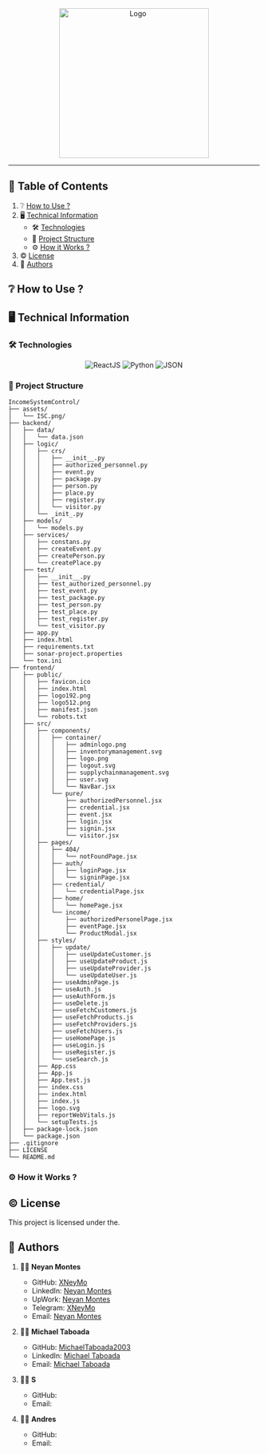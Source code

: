<div align='center'>
    <img id='theme' src='https://github.com/XNeyMo/Income-System-Control/blob/main/assets/ISC.png' height='300px' alt='Logo' />
</div>

---



## :scroll: Table of Contents

1. :grey_question: [How to Use ?](#how-to-use)
2. :desktop_computer: [Technical Information](#technical-information)
    - :hammer_and_wrench: [Technologies](#technologies)
    - :open_file_folder: [Project Structure](#project-structure)
    - :gear: [How it Works ?](#how-it-works)
3. :copyright: [License](#license)
4. :wave: [Authors](#authors)

## <a name="how-to-use"> :grey_question: How to Use ?</a>



## <a name="technical-information"> :desktop_computer: Technical Information</a>

### <a name="technologies"> :hammer_and_wrench: Technologies</a>

<div align='center'>
    <img src='https://img.shields.io/badge/ReactJS-20232A?style=for-the-badge&logo=react&logoColor=61DAFB' alt='ReactJS' />
    <img src='https://img.shields.io/badge/Python-14354C?style=for-the-badge&logo=python&logoColor=ffcc3b' alt='Python' />
    <img src='https://img.shields.io/badge/JSON-040404?style=for-the-badge&logo=json&logoColor=a1a1a1' alt='JSON' />
</div>

### <a name='project-structure'> :open_file_folder: Project Structure</a>

```
IncomeSystemControl/
├── assets/
│   └── ISC.png/
├── backend/
│   ├── data/
│   │   └── data.json
│   ├── logic/
│   │   ├── crs/
│   │   │   ├── __init__.py
│   │   │   ├── authorized_personnel.py
│   │   │   ├── event.py
│   │   │   ├── package.py
│   │   │   ├── person.py
│   │   │   ├── place.py
│   │   │   ├── register.py
│   │   │   └── visitor.py
│   │   └── _init_.py
│   ├── models/
│   │   └── models.py
│   ├── services/
│   │   ├── constans.py
│   │   ├── createEvent.py
│   │   ├── createPerson.py
│   │   └── createPlace.py
│   ├── test/
│   │   ├── __init__.py
│   │   ├── test_authorized_personnel.py
│   │   ├── test_event.py
│   │   ├── test_package.py
│   │   ├── test_person.py
│   │   ├── test_place.py
│   │   ├── test_register.py
│   │   └── test_visitor.py
│   ├── app.py
│   ├── index.html
│   ├── requirements.txt
│   ├── sonar-project.properties
│   └── tox.ini
├── frontend/
│   ├── public/
│   │   ├── favicon.ico
│   │   ├── index.html
│   │   ├── logo192.png
│   │   ├── logo512.png
│   │   ├── manifest.json
│   │   └── robots.txt
│   ├── src/
│   │   ├── components/
│   │   │   ├── container/
│   │   │   │   ├── adminlogo.png
│   │   │   │   ├── inventorymanagement.svg
│   │   │   │   ├── logo.png
│   │   │   │   ├── logout.svg
│   │   │   │   ├── supplychainmanagement.svg
│   │   │   │   ├── user.svg
│   │   │   │   └── NavBar.jsx
│   │   │   └── pure/
│   │   │       ├── authorizedPersonnel.jsx
│   │   │       ├── credential.jsx
│   │   │       ├── event.jsx
│   │   │       ├── login.jsx
│   │   │       ├── signin.jsx
│   │   │       └── visitor.jsx
│   │   ├── pages/
│   │   │   ├── 404/
│   │   │   │   └── notFoundPage.jsx
│   │   │   ├── auth/
│   │   │   │   ├── loginPage.jsx
│   │   │   │   └── signinPage.jsx
│   │   │   ├── credential/
│   │   │   │   └── credentialPage.jsx
│   │   │   ├── home/
│   │   │   │   └── homePage.jsx
│   │   │   └── income/
│   │   │       ├── authorizedPersonelPage.jsx
│   │   │       ├── eventPage.jsx
│   │   │       └── ProductModal.jsx
│   │   ├── styles/
│   │   │   ├── update/
│   │   │   │   ├── useUpdateCustomer.js
│   │   │   │   ├── useUpdateProduct.js
│   │   │   │   ├── useUpdateProvider.js
│   │   │   │   └── useUpdateUser.js
│   │   │   ├── useAdminPage.js
│   │   │   ├── useAuth.js
│   │   │   ├── useAuthForm.js
│   │   │   ├── useDelete.js
│   │   │   ├── useFetchCustomers.js
│   │   │   ├── useFetchProducts.js
│   │   │   ├── useFetchProviders.js
│   │   │   ├── useFetchUsers.js
│   │   │   ├── useHomePage.js
│   │   │   ├── useLogin.js
│   │   │   ├── useRegister.js
│   │   │   └── useSearch.js
│   │   ├── App.css
│   │   ├── App.js
│   │   ├── App.test.js
│   │   ├── index.css
│   │   ├── index.html
│   │   ├── index.js
│   │   ├── logo.svg
│   │   ├── reportWebVitals.js
│   │   └── setupTests.js
│   ├── package-lock.json
│   └── package.json
├── .gitignore
├── LICENSE
└── README.md
```

### <a name="how-it-works"> :gear: How it Works ?</a>



## <a name="license"> :copyright: License</a>

This project is licensed under the.

## <a name="authors"> :wave: Authors</a>

1. :frowning_man: **Neyan Montes**
   - GitHub: [XNeyMo](https://github.com/XNeyMo)
   - LinkedIn: [Neyan Montes](https://www.linkedin.com/in/neyanmontes/)
   - UpWork: [Neyan Montes](https://www.upwork.com/freelancers/~016725aa35a6808ac8)
   - Telegram: [XNeyMo](https://t.me/xneymo)
   - Email: [Neyan Montes](mailto:xneymodev@gmail.com)

2. :frowning_man: **Michael Taboada**
   - GitHub: [MichaelTaboada2003](https://github.com/MichaelTaboada2003)
   - LinkedIn: [Michael Taboada](https://www.linkedin.com/in/michael-taboada-naranjo-0263171b1)
   - Email: [Michael Taboada](mailto:narutosaga00@gmail.com)
  
3. :frowning_woman: **S**
   - GitHub: 
   - Email:

4. :frowning_man: **Andres**
   - GitHub: 
   - Email: 
